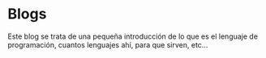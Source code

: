 # Blogs
Este blog se trata de una pequeña introducción de lo que es el lenguaje de programación, cuantos lenguajes ahí, para que sirven, etc...
